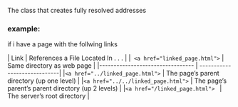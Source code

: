 The class that creates fully resolved addresses
### example:
if i have a page with the follwing links

| Link                              | References a File Located In . . . |
|` <a href="linked_page.html">`     | Same directory as web page |
|--------------------------------- | -----------------------------|
|`<a href="../linked_page.html">`    |  The page’s parent directory (up one level) |
|`<a href="../../linked_page.html">` |  The page’s parent’s parent directory (up 2 levels) |
|`<a href="/linked_page.html"> `     |  The server’s root directory |

